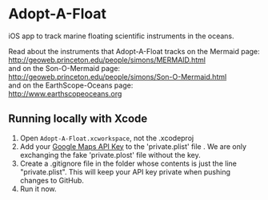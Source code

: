 # Adopt-A-Float
iOS app to track marine floating scientific instruments in the oceans.

Read about the instruments that Adopt-A-Float tracks on the
Mermaid page: \
http://geoweb.princeton.edu/people/simons/MERMAID.html \
and on the Son-O-Mermaid page: \
http://geoweb.princeton.edu/people/simons/Son-O-Mermaid.html \
and on the EarthScope-Oceans page: \
http://www.earthscopeoceans.org 

## Running locally with Xcode
1) Open `Adopt-A-Float.xcworkspace`, not the .xcodeproj
2) Add your [Google Maps API
Key](https://developers.google.com/maps/documentation/ios-sdk/) to the 'private.plist' file . We are only exchanging the fake 'private.plost' file without the key.
3) Create a .gitignore file in the folder whose contents is just the
line "private.plist". This will keep your API key private when pushing
changes to GitHub.  
4) Run it now.
